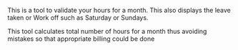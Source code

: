 This is a tool to validate your hours for a month.
This also displays the leave taken or Work off such as Saturday or Sundays.

This tool calculates total number of hours for a month thus avoiding mistakes so that appropriate billing could be done
